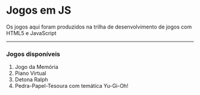 # Jogos em JS

Os jogos aqui foram produzidos na trilha de desenvolvimento de jogos com HTML5 e JavaScript

---

### Jogos disponíveis

1. Jogo da Memória
2. Piano Virtual
3. Detona Ralph
4. Pedra-Papel-Tesoura com temática Yu-Gi-Oh!

